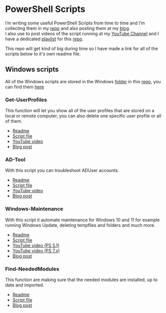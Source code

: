 # PowerShell Scripts

I’m writing some useful PowerShell Scripts from time to time and I’m collecting them in my [repo](https://github.com/rstolpe/PowerShell-Scripts) and also posting them at my [blog](https://stolpe.io).  
I also use to post videos of the script running at my [YouTube Channel](https://www.youtube.com/channel/UClrIQN9SysVTEMPmxxn-p1w) and I have a dedicated [playlist](https://www.youtube.com/playlist?list=PLOdABThmxohswmbXjPadlpqdNiQxj9ZoP) for this [repo](https://github.com/rstolpe/PowerShell-Scripts).  
  
This repo will get kind of big during time so I have made a link for all of the scripts below to it's own readme file.  
## Windows scripts
All of the Windows scripts are stored in the Windows [folder]((https://github.com/rstolpe/PowerShell-Scripts/tree/main/Windows)) in this [repo](https://github.com/rstolpe/PowerShell-Scripts), you can find them [here](https://github.com/rstolpe/PowerShell-Scripts/tree/main/Windows)

### Get-UserProfiles
This function will let you show all of the user profiles that are stored on a local or remote computer, you can also delete one specific user profile or all of them.
- [Readme](https://github.com/rstolpe/PowerShell-Scripts/blob/main/Windows/Get-UserProfiles.md)  
- [Script file](https://github.com/rstolpe/PowerShell-Scripts/blob/main/Windows/Get-UserProfiles.ps1)
- [YouTube video](https://youtube.com/shorts/SPPSHiMjVmA?feature=share)
- [Blog post](https://stolpe.io/script-to-delete-user-profiles-from-local-and-remote-computer/)

### AD-Tool
With this script you can troubleshoot ADUser accounts.
- [Readme](https://github.com/rstolpe/PowerShell-Scripts/blob/main/Windows/AD-Tool.md)
- [Script file](https://github.com/rstolpe/PowerShell-Scripts/blob/main/Windows/AD-Tool.ps1)
- [YouTube video](https://youtu.be/IVy4IBaB_qM)
- [Blog post](https://stolpe.io/created-a-adtool-in-powershell/)

### Windows-Maintenance
With this script it automate maintenance for Windows 10 and 11 for example running Windows Update, deleting tempfiles and folders and much more.
- [Readme](https://github.com/rstolpe/PowerShell-Scripts/blob/main/Windows/Windows-Maintenance.md)  
- [Script file](https://github.com/rstolpe/PowerShell-Scripts/blob/main/Windows/Windows-Maintenance.ps1)
- [YouTube video (PS 5.1)](https://youtu.be/DtXwHhKrOnY)
- [YouTube video (PS 7.x)](https://youtu.be/Qm57XmfhTkg)
- [Blog post](https://stolpe.io/windows-maintenance-script/)

### Find-NeededModules
This function are making sure that the needed modules are installed, up to date and imported.
- [Readme](https://github.com/rstolpe/PowerShell-Scripts/blob/main/Windows/Find-NeededModules.md)  
- [Script file](https://github.com/rstolpe/PowerShell-Scripts/blob/main/Windows/Find-NeededModules.ps1)
- [Blog post](https://stolpe.io/made-a-function-to-verify-modules/)

